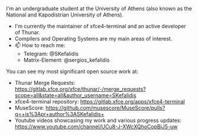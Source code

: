 I'm an undergraduate student at the University of Athens (also known as the National and Kapodistrian University of Athens).

- I'm currently the maintainer of xfce4-terminal and an active developer of Thunar.
- Compilers and Operating Systems are my main areas of interest.
- 📫 How to reach me: 
  - Telegram: @SKefalidis 
  - Matrix-Element: @sergios_kefalidis


You can see my most significant open source work at:
- Thunar Merge Requests: https://gitlab.xfce.org/xfce/thunar/-/merge_requests?scope=all&state=all&author_username=SKefalidis
- xfce4-terminal repository: https://gitlab.xfce.org/apps/xfce4-terminal
- MuseScore: https://github.com/musescore/MuseScore/pulls?q=+is%3Apr+author%3ASKefalidis+
- Youtube videos showcasing my work and various progress updates: https://www.youtube.com/channel/UCu8-J-XWcXQhoCopBiJ5-uw
